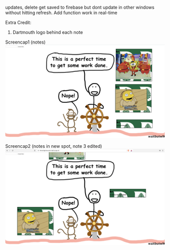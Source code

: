 updates, delete get saved to firebase but dont update in other windows without hitting refresh. Add function work in real-time

Extra Credit: 
1) Dartmouth logo behind each note


Screencap1 (notes)
![Alt text](screencap1.png?raw=true)

Screencap2 (notes in new spot, note 3 edited)
![Alt text](screencap2.png?raw=true)

